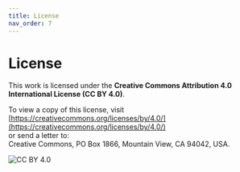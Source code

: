 ```yaml
---
title: License
nav_order: 7
---
```


# License

This work is licensed under the **Creative Commons Attribution 4.0 International License (CC BY 4.0)**.

To view a copy of this license, visit  
[https://creativecommons.org/licenses/by/4.0/](https://creativecommons.org/licenses/by/4.0/)  
or send a letter to:  
Creative Commons, PO Box 1866, Mountain View, CA 94042, USA.

![CC BY 4.0](https://licensebuttons.net/l/by/4.0/88x31.png)

